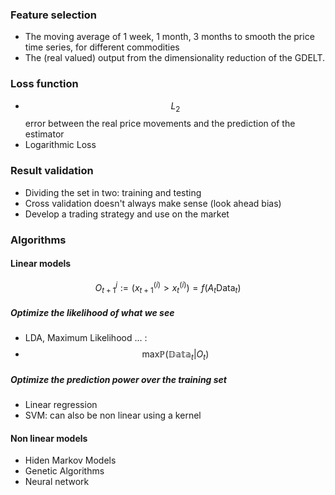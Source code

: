 
### Feature selection
- The moving average of 1 week, 1 month, 3 months to smooth the price time series, for different commodities
- The (real valued) output from the dimensionality reduction of the GDELT.

### Loss function
- $$L_2$$ error between the real price movements and the prediction of the estimator
- Logarithmic Loss

### Result validation
- Dividing the set in two: training and testing
- Cross validation doesn't always make sense (look ahead bias)
- Develop a trading strategy and use on the market

### Algorithms 

#### Linear models
$$O^j_{t+1} := (x_{t+1}^{(i)} > x_t^{(i)}) = f(A_t \text{Data}_t) $$

##### Optimize the likelihood of what we see

- LDA, Maximum Likelihood ... : 
- $$\text{max} \mathbb{P} (\mathbb{Data}_t | O_t)$$

##### Optimize the prediction power over the training set
- Linear regression
- SVM: can also be non linear using a kernel 


#### Non linear models
- Hiden Markov Models
- Genetic Algorithms
- Neural network
